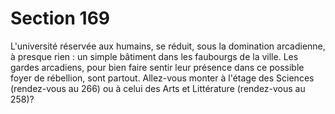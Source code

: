 # Section 169

L'université réservée aux humains, se réduit, sous la domination 
arcadienne, à presque rien : un simple bâtiment dans les 
faubourgs de la ville. Les gardes arcadiens, pour bien faire sentir 
leur présence dans ce possible foyer de rébellion, sont partout. 
Allez-vous monter à l'étage des Sciences (rendez-vous au 266) 
ou à celui des Arts et Littérature (rendez-vous au 258)?